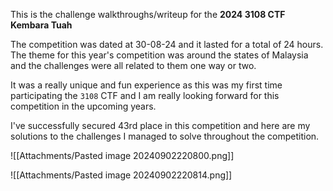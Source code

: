 This is the challenge walkthroughs/writeup for the **2024 3108 CTF Kembara Tuah**

The competition was dated at 30-08-24 and it lasted for a total of 24 hours. The theme for this year's competition was around the states of Malaysia and the challenges were all related to them one way or two.  

It was a really unique and fun experience as this was my first time participating the `3108` CTF and I am really looking forward for this competition in the upcoming years. 

I've successfully secured 43rd place in this competition and here are my solutions to the challenges I managed to solve throughout the competition.

![[Attachments/Pasted image 20240902220800.png]]

![[Attachments/Pasted image 20240902220814.png]]

